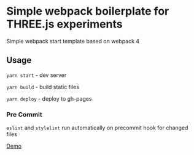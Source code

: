 # Simple webpack boilerplate for THREE.js experiments

Simple webpack start template based on webpack 4

## Usage

`yarn start` - dev server

`yarn build` - build static files

`yarn deploy` - deploy to gh-pages

### Pre Commit
`eslint` and `stylelint` run automatically on precommit hook for changed files

[Demo](https://ivadimko.github.io/hypercube)
